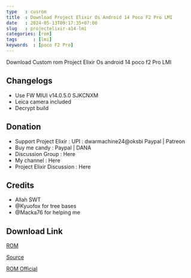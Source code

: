 ```yaml
---
type   : cusrom
title  : Download Project Elixir Os Android 14 Poco F2 Pro LMI
date   : 2024-05-13T09:17:35+07:00
slug   : projectelixir-a14-lmi
categories: [rom]
tags      : [lmi]
keywords  : [poco F2 Pro]
---
```


Download Custom rom Project Elixir Os android 14 poco f2 Pro LMI

## Changelogs
- Use FW MIUI v14.0.5.0 SJKCNXM
- Leica camera included
- Decrypt build

## Donation

- Support Project Elixir :
  UPI : dwarmachine24@oksbi
  Paypal | Patreon
- Buy me candy : Paypal | DANA
- Discussion Group : Here
- My channel : Here
- Project Elixir Discussion : Here

## Credits 
- Allah SWT
- @Kyuofox for tree bases
- @Macka76 for helping me



## Download Link
[ROM](https://sourceforge.net/projects/zendroidbuild/files/Android_14)

[Source](https://projectelixiros.com/device/RedmiK30Pro)

[ROM Official](https://www.pling.com/p/1830777/)